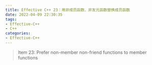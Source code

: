 ```yaml
---
title: Effective C++ 23：用非成员函数、非友元函数替换成员函数
date: 2022-04-09 22:30:35
tags:
- Effective-C++
- C++
categories:
- Effective-C++
---
```


> Item 23: Prefer non-member non-friend functions to member functions
